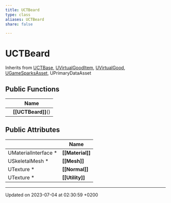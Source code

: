 ```yaml
---
title: UCTBeard
type: class
aliases: UCTBeard
share: false

---
```


# UCTBeard





Inherits from [UCTBase](/docs/SDK/Source/Classes/classUCTBase.md), [UVirtualGoodItem](/docs/SDK/Source/Classes/classUVirtualGoodItem.md), [UVirtualGood](/docs/SDK/Source/Classes/classUVirtualGood.md), [UGameSparksAsset](/docs/SDK/Source/Classes/classUGameSparksAsset.md), UPrimaryDataAsset

## Public Functions

|                | Name           |
| -------------- | -------------- |
| | **[[UCTBeard]]**() |

## Public Attributes

|                | Name           |
| -------------- | -------------- |
| UMaterialInterface * | **[[Material]]**  |
| USkeletalMesh * | **[[Mesh]]**  |
| UTexture * | **[[Normal]]**  |
| UTexture * | **[[Utility]]**  |

-------------------------------

Updated on 2023-07-04 at 02:30:59 +0200